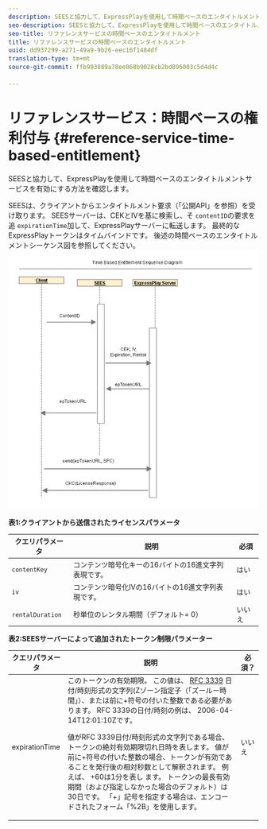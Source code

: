 ```yaml
---
description: SEESと協力して、ExpressPlayを使用して時間ベースのエンタイトルメントサービスを有効にする方法を確認します。
seo-description: SEESと協力して、ExpressPlayを使用して時間ベースのエンタイトルメントサービスを有効にする方法を確認します。
seo-title: リファレンスサービスの時間ベースのエンタイトルメント
title: リファレンスサービスの時間ベースのエンタイトルメント
uuid: dd937299-a271-49a9-9b26-eec16f1484df
translation-type: tm+mt
source-git-commit: ffb993889a78ee068b9028cb2bd896003c5d4d4c

---
```



# リファレンスサービス：時間ベースの権利付与 {#reference-service-time-based-entitlement}

SEESと協力して、ExpressPlayを使用して時間ベースのエンタイトルメントサービスを有効にする方法を確認します。

SEESは、クライアントからエンタイトルメント要求（「公開API」を参照）を受け取ります。 SEESサーバーは、CEKとIVを基に検索し、そ `contentID`の要求を追 `expirationTime`加して、ExpressPlayサーバーに転送します。 最終的なExpressPlayトークンはタイムバインドです。 後述の時間ベースのエンタイトルメントシーケンス図を参照してください。 ![](assets/fees-time-based.png)

**表1:クライアントから送信されたライセンスパラメータ**

| クエリパラメータ | 説明 | 必須 |
|---|---|---|
| `contentKey` | コンテンツ暗号化キーの16バイトの16進文字列表現です。 | はい |
| `iv` | コンテンツ暗号化IVの16バイトの16進文字列表現です。 | はい |
| `rentalDuration` | 秒単位のレンタル期間（デフォルト= 0） | いいえ |

**表2:SEESサーバーによって追加されたトークン制限パラメーター**

<table id="table_E979FAD7A61A4832A46667301939FAEB">  
 <thead> 
  <tr> 
   <th class="entry"> クエリパラメータ </th> 
   <th class="entry"> 説明 </th> 
   <th class="entry"> 必須？ </th> 
  </tr> 
 </thead>
 <tbody> 
  <tr> 
   <td><span class="codeph"> expirationTime</span> </td> 
   <td>このトークンの有効期限。 この値は、 <a href="https://www.ietf.org/rfc/rfc3339.txt" format="html" type="external"> RFC 3339</a> 日付/時刻形式の文字列(Zゾーン指定子（「ズールー時間」）、または前に+符号の付いた整数である必要があります。 RFC 3339の日付/時刻の例は、 <span class="codeph"> 2006-04-14T12:01:10Zです</span>。 <p>値がRFC 3339日付/時刻形式の文字列である場合、トークンの絶対有効期限切れ日時を表します。 値が前に+符号の付いた整数の場合、トークンが有効であることを発行後の相対秒数として解釈されます。 例えば、 <span class="codeph"> +60は1分を表し</span> ます。 トークンの最長有効期間（および指定しなかった場合のデフォルト）は30日です。 「+」記号を指定する場合は、エンコードされたフォーム「%2B」を使用します。 </p> </td> 
   <td> いいえ </td> 
  </tr> 
 </tbody> 
</table>

